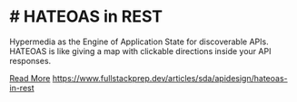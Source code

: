 # # HATEOAS in REST

Hypermedia as the Engine of Application State for discoverable APIs. HATEOAS is like giving a map with clickable directions inside your API responses.

[Read More](https://www.fullstackprep.dev/articles/sda/apidesign/hateoas-in-rest) https://www.fullstackprep.dev/articles/sda/apidesign/hateoas-in-rest